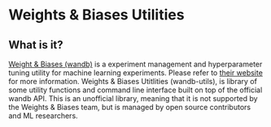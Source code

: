 # Weights & Biases Utilities

## What is it?

[Weight & Biases (wandb)](wandb.ai/site) is a experiment management and hyperparameter tuning utility for machine learning experiments. Please refer to [their website](https://wandb.ai/site) for more information. Weights & Biases Utitlities (wandb-utils), is library of some utility functions and command line interface built on top of the official wandb API. This is an unofficial library, meaning that it is not supported by the Weights & Biases team, but is managed by open source contributors and ML researchers.
